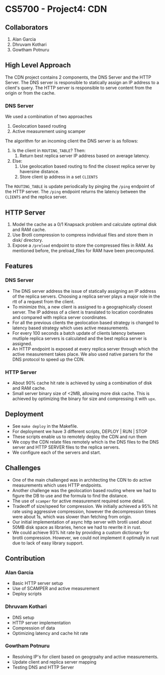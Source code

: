 # CS5700 - Project4: CDN

## Collaborators

1. Alan Garcia
2. Dhruvam Kothari
3. Gowtham Potnuru

## High Level Approach

The CDN project contains 2 components, the DNS Server and the HTTP Server. The DNS server is responsible to statically assign an IP address to a client's query.
The HTTP server is responsible to serve content from the origin or from the cache.

### DNS Server

We used a combination of two approaches

1. Geolocation based routing
2. Active measurement using scamper

The algorithm for an incoming client the DNS server is as follows:

1. Is the client in `ROUTING_TABLE`? Then:
    1. Return best replica server IP address based on average latency.
2. Else:
    1. Use geolocation based routing to find the closest replica server by haversine distance.
    2. Store client ip address in a set `CLIENTS`

The `ROUTING_TABLE` is update periodically by pinging the `/ping` endpoint of the HTTP server. The `/ping` endpoint returns the latency between the `CLIENTS` and the replica server.

## HTTP Server

1. Model the cache as a 0/1 Knapsack problem and calculate optimal disk and RAM cache.
2. Use Brotli compression to compress individual files and store them in disk/ directory.
3. Expose a `/preload` endpoint to store the compressed files in RAM. As mentioned before, the preload_files for RAM have been precomputed.

## Features

### DNS Server

- The DNS server address the issue of statically assigning an IP address of the replica servers. Choosing a replica server plays a major role
in the rtt of a request from the client.
- To minimize this, a new client is assigned to a geographically closest server. The IP address of a client is translated to location coordinates and compared with
replica server coordinates.
- For all the previous clients the geolocation based strategy is changed to latency based strategy which uses active measurements.
- For every 100 seconds a batch update of clients latency between mutliple replica servers is calculated and the best replica server is assigned.
- An HTTP endpoint is exposed at every replica server through which the active measurement takes place.
We also used native parsers for the DNS protocol to speed up the CDN.

### HTTP Server

- About 90% cache hit rate is achieved by using a combination of disk and RAM cache.
- Small server binary size of <2MB, allowing more disk cache. This is achieved by optimizing the binary for size and compressing it with `upx`.

## Deployment

- See `make deploy` in the Makefile.
- For deployment we have 3 different scripts, DEPLOY | RUN | STOP
- These scripts enable us to remotely deploy the CDN and run them
- We copy the CDN relate files remotely which is the DNS files to the DNS server and HTTP SERVER files to the replica servers.
- We configure each of the servers and start.

## Challenges

- One of the main challenged was in architecting the CDN to do active measurements which uses HTTP endpoints.
- Another challenge was the geolocation based routing where we had to figure the DB to use and the formula to find the distance.
- The use of `scamper` for active measurement required some detail.
- Tradeoff of size/speed for compression. We initially achieved a 95% hit rate using aggressive compression, however the decompression times were about 1s, which was slower than fetching from origin.
- Our initial implementation of async http server with brotli used about 50MB disk space as libraries, hence we had to rewrite it in rust.
- We could achieve 93% hit rate by providing a custom dictionary for brotli compression. However, we could not implement it optimally in rust due to lack of easy library support.

## Contribution

### Alan Garcia

- Basic HTTP server setup
- Use of SCAMPER and active measurement
- Deploy scripts

### Dhruvam Kothari

- DNS setup
- HTTP server implementation
- Compression of data
- Optimizing latency and cache hit rate

### Gowtham Potnuru

- Resolving IP's for client based on geogrpahy and active measurements.
- Update client and replica server mapping
- Testing DNS and HTTP Server
